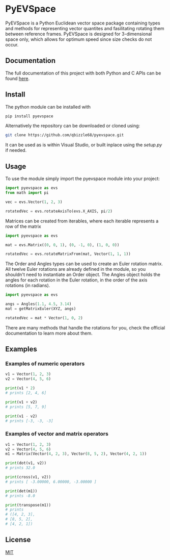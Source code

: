 # PyEVSpace

PyEVSpace is a Python Euclidean vector space package containing types
and methods for representing vector quantites and fasilitating rotating
them between reference frames. PyEVSpace is designed for 3-dimensional
space only, which allows for optimum speed since size checks do not
occur.


## Documentation

The full documentation of this project with both Python and C APIs can
be found [here](https://qbizzle68.github.io/pyevspace/html/index.html).

## Install

The python module can be installed with
```python
pip install pyevspace
```

Alternatively the repository can be downloaded or cloned using:
```bash
git clone https://github.com/qbizzle68/pyevspace.git
```
It can be used as is within Visual Studio, or built inplace using the
*setup.py* if needed.

## Usage

To use the module simply import the pyevspace module into your project:
```python
import pyevspace as evs
from math import pi

vec = evs.Vector(1, 2, 3)

rotatedVec = evs.rotateAxisTo(evs.X_AXIS, pi/2)
```

Matrices can be created from iterables, where each iterable represents
a row of the matrix
```python
import pyevspace as evs

mat = evs.Matrix((0, 0, 1), (0, -1, 0), (1, 0, 0))

rotatedVec = evs.rotateMatrixFrom(mat, Vector(1, 1, 1))
```

The Order and Angles types can be used to create an Euler rotation 
matrix. All twelve Euler rotations are already defined in the module,
so you shouldn't need to instantiate an Order object. The Angles
object holds the angles for each rotation in the Euler rotation, in
the order of the axis rotations (in radians).
```python
import pyevspace as evs

angs = Angles(1.1, 4.5, 3.14)
mat = getMatrixEuler(XYZ, angs)

rotatedVec = mat * Vector(1, 0, 2)
```

There are many methods that handle the rotations for you, check the
official documentation to learn more about them.

## Examples

### Examples of numeric operators
```python
v1 = Vector(1, 2, 3)
v2 = Vector(4, 5, 6)

print(v1 * 2)
# prints [2, 4, 6]

print(v1 + v2)
# prints [5, 7, 9]

print(v1 - v2)
# prints [-3, -3, -3]
```

### Examples of vector and matrix operators
```python
v1 = Vector(1, 2, 3)
v2 = Vector(4, 5, 6)
m1 = Matrix(Vector(4, 2, 3), Vector(8, 5, 2), Vector(4, 2, 1))

print(dot(v1, v2))
# prints 32.0

print(cross(v1, v2))
# prints [ -3.00000, 6.00000, -3.00000 ]

print(det(m1))
# prints -8.0

print(transpose(m1))
# prints 
# ([4, 2, 3],
# [8, 5, 2],
# [4, 2, 1])
```

## License
[MIT](https://choosealicense.com/licenses/mit/)